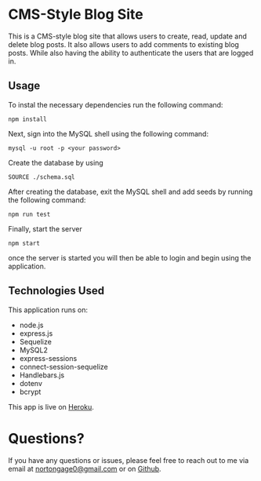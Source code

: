 # CMS-Style Blog Site

This is a CMS-style blog site that allows users to create, read, update and delete blog posts. It also allows users to add comments to existing blog posts. While also having the ability to authenticate the users that are logged in. 

## Usage 
To instal the necessary dependencies run the following command: 

`npm install`

Next, sign into the MySQL shell using the following command:

`mysql -u root -p <your password>`

Create the database by using

`SOURCE ./schema.sql`

After creating the database, exit the MySQL shell and add seeds by running the following command:

`npm run test`

Finally, start the server

`npm start`

once the server is started you will then be able to login and begin using the application. 
## Technologies Used 

This application runs on:
- node.js
- express.js 
- Sequelize
- MySQL2
- express-sessions
- connect-session-sequelize 
- Handlebars.js 
- dotenv
- bcrypt

This app is live on [Heroku](https://blog-site-141.herokuapp.com/).

# Questions?

If you have any questions or issues, please feel free to reach out to me via email at nortongage0@gmail.com or on [Github](https://github.com/Gatewayss?tab=repositories).

